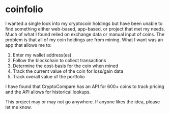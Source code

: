 # coinfolio

I wanted a single look into my cryptocoin holdings but have been unable to find something either web-based, app-based, 
or project that met my needs.  Much of what I found relied on exchange data or manual input of coins.  The problem is
that all of my coin holdings are from mining.  What I want was an app that allows me to:

  1. Enter my wallet address(es)
  2. Follow the blockchain to collect transactions
  3. Determine the cost-basis for the coin when mined
  4. Track the current value of the coin for loss/gain data
  5. Track overall value of the portfolio
  
I have found that CryptoCompare has an API for 600+ coins to track pricing and the API allows for historical lookups.

This project may or may not go anywhere.  If anyone likes the idea, please let me know.
